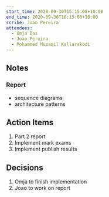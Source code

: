 ```yaml
---
start_time: 2020-09-30T15:15:00+10:00
end_time: 2020-09-30T16:15:00+10:00
scribe: Joao Pereira
attendees:
  - Omja Das
  - Joao Pereira
  - Mohammed Muzamil Kallarakodi
---
```


## Notes

### Report

- sequence diagrams
- architecture patterns

## Action Items

1. Part 2 report
2. Implement mark exams
3. Implement publish results

## Decisions
 
1. Omja to finish implementation
2. Joao to work on report
